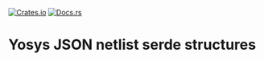 [![Crates.io](https://img.shields.io/crates/v/yosys-netlist-json.svg)](https://crates.io/crates/yosys-netlist-json)
[![Docs.rs](https://img.shields.io/badge/docs.rs-yosys--netlist--json-informational.svg)](https://docs.rs/yosys-netlist-json)

# Yosys JSON netlist serde structures
